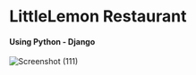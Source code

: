 # LittleLemon Restaurant
#### Using Python - Django


![Screenshot (111)](https://user-images.githubusercontent.com/83553963/227797866-c89de4a3-0b28-4754-a30a-9be2cc1d7f36.png)
